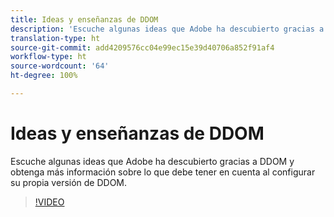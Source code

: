 ```yaml
---
title: Ideas y enseñanzas de DDOM
description: 'Escuche algunas ideas que Adobe ha descubierto gracias a DDOM y obtenga más información sobre lo que debe tener en cuenta al configurar su propia versión de DDOM. '
translation-type: ht
source-git-commit: add4209576cc04e99ec15e39d40706a852f91af4
workflow-type: ht
source-wordcount: '64'
ht-degree: 100%

---
```



# Ideas y enseñanzas de DDOM

Escuche algunas ideas que Adobe ha descubierto gracias a DDOM y obtenga más información sobre lo que debe tener en cuenta al configurar su propia versión de DDOM.

>[!VIDEO](https://video.tv.adobe.com/v/41693)
